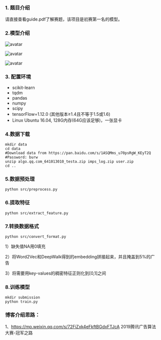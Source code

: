 ### 1. 题目介绍

请直接查看guide.pdf了解赛题，该项目是初赛第一名的模型。

### 2.模型介绍

![avatar](picture/framework.png)

![avatar](picture/CIN.png)

![avatar](picture/key-value.png)

### 3. 配置环境

- scikit-learn
- tqdm
- pandas
- numpy
- scipy
- tensorFlow=1.12.0 (其他版本≥1.4且不等于1.5或1.6)
- Linux Ubuntu 16.04, 128G内存(64G应该足够)，一张显卡 

### 4.数据下载
```shell
mkdir data 
cd data
#Download data from https://pan.baidu.com/s/1ASQMms_u70psRgW_KEyT2Q 
#Password: burw
unzip algo.qq.com_641013010_testa.zip imps_log.zip user.zip
cd ..
```

### 5.数据预处理

```shell
python src/preprocess.py
```

### 6.提取特征

```shell
python src/extract_feature.py
```

### 7.转换数据格式

```shell
python src/convert_format.py
```

1）缺失值NA用0填充

2）将Word2Vec和DeepWalk得到的embedding拼接起来，并且掩盖到5%的广告

3）将需要用key-values的稠密特征正则化到[0,1]之间

### 8.训练模型

```shell
mkdir submission
python train.py
```

### 博客介绍思路：
1、https://mp.weixin.qq.com/s/72FiZxk4eFkftBGdxFTJcA 2019腾讯广告算法大赛-冠军之路

